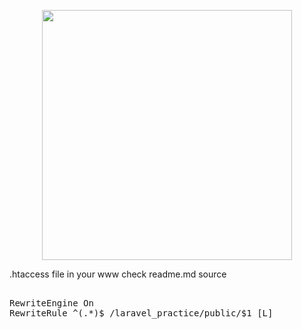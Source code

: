 <p align="center"><a href="https://laravel.com" target="_blank"><img src="https://raw.githubusercontent.com/laravel/art/master/logo-lockup/5%20SVG/2%20CMYK/1%20Full%20Color/laravel-logolockup-cmyk-red.svg" width="400"></a></p>

.htaccess file in your www check readme.md source

<pre>
<IfModule mod_rewrite.c>
RewriteEngine On
RewriteRule ^(.*)$ /laravel_practice/public/$1 [L]
</IfModule>
</pre>
